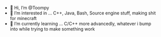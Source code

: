 - 👋 Hi, I’m @Toompy
- 👀 I’m interested in ...
    C++, Java, Bash, Source engine stuff, making shit for minecraft
- 🌱 I’m currently learning ...
    C/C++ more advancedly, whatever i bump into while trying to make something work   

<!---
Toompy/Toompy is a ✨ special ✨ repository because its `README.md` (this file) appears on your GitHub profile.
You can click the Preview link to take a look at your changes.
--->
